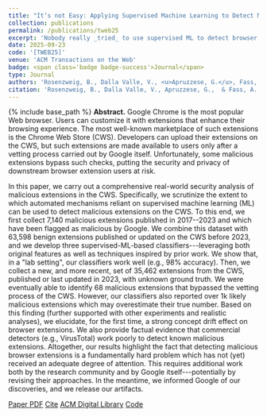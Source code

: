 ```yaml
---
title: "It’s not Easy: Applying Supervised Machine Learning to Detect Malicious Extensions in the Chrome Web Store"
collection: publications
permalink: /publications/tweb25
excerpt: 'Nobody really _tried_ to use supervised ML to detect browser extensions. So, we tried. Results were...'
date: 2025-09-23
code: '[TWEB25]'
venue: 'ACM Transactions on the Web'
badge: <span class='badge badge-success'>Journal</span>
type: Journal
authors: 'Rosenzweig, B., Dalla Valle, V., <u>Apruzzese, G.</u>, Fass, A.'
citation: 'Rosenzweig, B., Dalla Valle, V., Apruzzese, G.,  & Fass, A. (2025). It’s not Easy: Applying Supervised Machine Learning to Detect Malicious Extensions in the Chrome Web Store. <i>ACM Transactions on the Web</i>.'
---
```

{% include base_path %}
<b>Abstract.</b> Google Chrome is the most popular Web browser.
Users can customize it with extensions that enhance their browsing experience. The most well-known marketplace of such extensions is the Chrome Web Store (CWS). Developers can upload their extensions on the CWS, but such extensions are made available to users only after a vetting process carried out by Google itself. Unfortunately, some malicious extensions bypass such checks, putting the security and privacy of downstream browser extension users at risk. 

In this paper, we carry out a comprehensive real-world security analysis of malicious extensions in the CWS.
Specifically, we scrutinize the extent to which automated mechanisms reliant on supervised machine learning (ML) can be used to detect malicious extensions on the CWS.
To this end, we first collect 7,140 malicious extensions published in 2017--2023 and which have been flagged as malicious by Google.
We combine this dataset with 63,598 benign extensions published or updated on the CWS before 2023, and we develop three supervised-ML-based classifiers---leveraging both original features as well as techniques inspired by prior work.
We show that, in a "lab setting", our classifiers work well (e.g., 98% accuracy).
Then, we collect a new, and more recent, set of 35,462 extensions from the CWS, published or last updated in 2023, with unknown ground truth.
We were eventually able to identify 68 malicious extensions that bypassed the vetting process of the CWS. However, our classifiers also reported over 1k likely malicious extensions which may overestimate their true number.
Based on this finding (further supported with other experiments and realistic analyses), we elucidate, for the first time, a strong concept drift effect on browser extensions.
We also provide factual evidence that commercial detectors (e.g., VirusTotal) work poorly to detect known malicious extensions.
Altogether, our results highlight the fact that detecting malicious browser extensions is a fundamentally hard problem which has not (yet) received an adequate degree of attention. This requires additional work both by the research community and by Google itself---potentially by revising their approaches. In the meantime, we informed Google of our discoveries, and we release our artifacts.

<a class="btn btn-outline-primary my-1 mr-1 btn-sm" href="{{ base_path }}/files/papers/tweb25/tweb25.pdf" target="_blank" rel="noopener">Paper PDF</a> 
<a class="btn btn-outline-primary my-1 mr-1 btn-sm" href="{{ base_path }}/files/papers/tweb25/tweb25_cite.html" target="_blank" rel="noopener">Cite</a> 
<a class="btn btn-outline-primary my-1 mr-1 btn-sm" href="https://doi.org/10.1145/3770852" target="_blank" rel="noopener">ACM Digital Library</a> 
<a class="btn btn-outline-primary my-1 mr-1 btn-sm" href="https://github.com/its-not-easy/tweb25" target="_blank" rel="noopener">Code</a>  